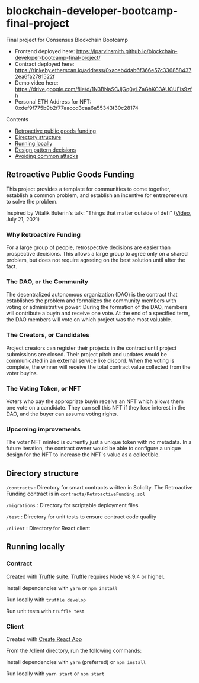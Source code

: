# blockchain-developer-bootcamp-final-project

Final project for Consensus Blockchain Bootcamp

- Frontend deployed here: https://lparvinsmith.github.io/blockchain-developer-bootcamp-final-project/
- Contract deployed here: https://rinkeby.etherscan.io/address/0xaceb4dab6f366e57c3368584372ea6fa2781522f
- Demo video here: https://drive.google.com/file/d/1N3BNaSCJjGq0yLZaGhKC3AUCUFls9zfh
- Personal ETH Address for NFT: 0xdef9f775b9b2f77aaccd3caa6a55343f30c28174

Contents

- [Retroactive public goods funding](#retroactive-public-goods-funding)
- [Directory structure](#directory-structure)
- [Running locally](#running-locally)
- [Design pattern decisions](./design_pattern_decisions.md)
- [Avoiding common attacks](./avoiding_common_attacks.md)

## Retroactive Public Goods Funding

This project provides a template for communities to come together, establish a common problem, and establish an incentive for entrepreneurs to solve the problem.

Inspired by Vitalik Buterin's talk: "Things that matter outside of defi" ([Video](https://www.youtube.com/watch?v=oLsb7clrXMQ&t=308s), July 21, 2021)

### Why Retroactive Funding

For a large group of people, retrospective decisions are easier than prospective decisions. This allows a large group to agree only on a shared problem, but does not require agreeing on the best solution until after the fact.

### The DAO, or the Community

The decentralized autonomous organization (DAO) is the contract that establishes the problem and formalizes the community members with voting or administrative power. During the formation of the DAO, members will contribute a buyin and receive one vote. At the end of a specified term, the DAO members will vote on which project was the most valuable.

### The Creators, or Candidates

Project creators can register their projects in the contract until project submissions are closed. Their project pitch and updates would be communicated in an external service like discord. When the voting is complete, the winner will receive the total contract value collected from the voter buyins.

### The Voting Token, or NFT

Voters who pay the appropriate buyin receive an NFT which allows them one vote on a candidate. They can sell this NFT if they lose interest in the DAO, and the buyer can assume voting rights.

### Upcoming improvements

The voter NFT minted is currently just a unique token with no metadata. In a future iteration, the contract owner would be able to configure a unique design for the NFT to increase the NFT's value as a collectible.

## Directory structure

`/contracts` : Directory for smart contracts written in Solidity. The Retroactive Funding contract is in `contracts/RetroactiveFunding.sol`

`/migrations` : Directory for scriptable deployment files

`/test` : Directory for unit tests to ensure contract code quality

`/client` : Directory for React client

## Running locally

### Contract

Created with [Truffle suite](https://www.trufflesuite.com/docs/truffle/overview). Truffle requires Node v8.9.4 or higher.

Install dependencies with `yarn` or `npm install`

Run locally with `truffle develop`

Run unit tests with `truffle test`

### Client

Created with [Create React App](https://create-react-app.dev)

From the /client directory, run the following commands:

Install dependencies with `yarn` (preferred) or `npm install`

Run locally with `yarn start` or `npm start`
